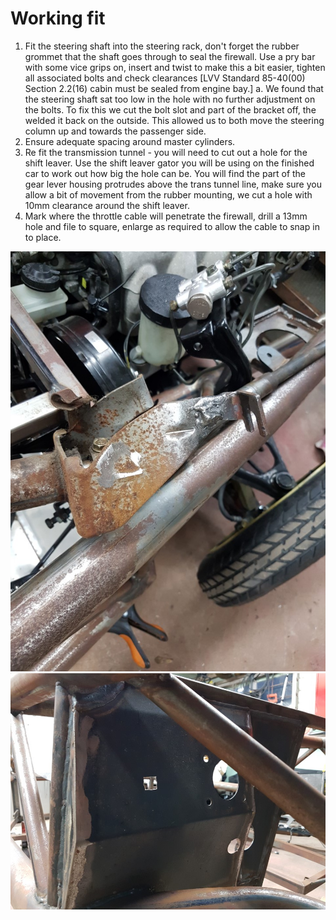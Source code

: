 Working fit
===

1.	Fit the steering shaft into the steering rack, don't forget the rubber grommet that the shaft goes through to seal the firewall. Use a pry bar with some vice grips on, insert and twist to make this a bit easier, tighten all associated bolts and check clearances [LVV Standard 85-40(00) Section 2.2(16) cabin must be sealed from engine bay.]
a.	We found that the steering shaft sat too low in the hole with no further adjustment on the bolts. To fix this we cut the bolt slot and part of the bracket off, the welded it back on the outside. This allowed us to both move the steering column up and towards the passenger side.
2.	Ensure adequate spacing around master cylinders.
3.	Re fit the transmission tunnel - you will need to cut out a hole for the shift leaver. Use the shift leaver gator you will be using on the finished car to work out how big the hole can be. You will find the part of the gear lever housing protrudes above the trans tunnel line, make sure you allow a bit of movement from the rubber mounting, we cut a hole with 10mm clearance around the shift leaver.
4.	Mark where the throttle cable will penetrate the firewall, drill a 13mm hole and file to square, enlarge as required to allow the cable to snap in to place.

![Steering adjustment](../images/20160609_160132.jpg)
![Throttle Cable Hole](../images/20160723_174217.jpg)
